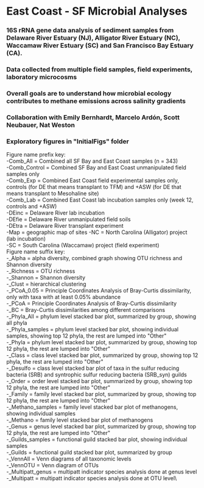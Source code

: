 # East Coast - SF Microbial Analyses

### 16S rRNA gene data analysis of sediment samples from Delaware River Estuary (NJ), Alligator River Estuary (NC), Waccamaw River Estuary (SC) and San Francisco Bay Estuary (CA).
### Data collected from multiple field samples, field experiments, laboratory microcosms
### Overall goals are to understand how microbial ecology contributes to methane emissions across salinity gradients
### Collaboration with Emily Bernhardt, Marcelo Ardón, Scott Neubauer, Nat Weston
### Exploratory figures in "InitialFigs" folder
Figure name prefix key:\
-Comb_All = Combined all SF Bay and East Coast samples (n = 343)\
-Comb_Control = Combined SF Bay and East Coast unmanipulated field samples only\
-Comb_Exp = Combined East Coast field experimental samples only, controls (for DE that means transplant to TFM) and +ASW (for DE that means transplant to Mesohaline site)\
-Comb_Lab = Combined East Coast lab incubation samples only (week 12, controls and +ASW)\
-DEinc = Delaware River lab incubation\
-DEfie = Delaware River unmanipulated field soils\
-DEtra = Delaware River transplant experiment\
-Map = geographic map of sites
-NC = North Carolina (Alligator) project (lab incubation)\
-SC = South Carolina (Waccamaw) project (field experiment)\
Figure name suffix key:\
-_Alpha = alpha diversity, combined graph showing OTU richness and Shannon diversity\
-_Richness = OTU richness\
-_Shannon = Shannon diversity\
-_Clust = hierarchical clustering\
-_PCoA_0.05 = Principle Coordinates Analysis of Bray-Curtis dissimilarity, only with taxa with at least 0.05% abundance\
-_PCoA = Principle Coordinates Analysis of Bray-Curtis dissimilarity\
-_BC = Bray-Curtis dissimilarities among different comparisons\
-_Phyla_All = phylum level stacked bar plot, summarized by group, showing all phyla\
-_Phyla_samples = phylum level stacked bar plot, showing individual samples, showing top 12 phyla, the rest are lumped into "Other"\
-_Phyla = phylum level stacked bar plot, summarized by group, showing top 12 phyla, the rest are lumped into "Other"\
-_Class = class level stacked bar plot, summarized by group, showing top 12 phyla, the rest are lumped into "Other"\
-_Desulfo = class level stacked bar plot of taxa in the sulfur reducing bacteria (SRB) and syntrophic sulfur reducing bacteria (SRB_syn) guilds\
-_Order = order level stacked bar plot, summarized by group, showing top 12 phyla, the rest are lumped into "Other"\
-_Family = family level stacked bar plot, summarized by group, showing top 12 phyla, the rest are lumped into "Other"\
-_Methano_samples = family level stacked bar plot of methanogens, showing individual samples\
-_Methano = family level stacked bar plot of methanogens\
-_Genus = genus level stacked bar plot, summarized by group, showing top 12 phyla, the rest are lumped into "Other"\
-_Guilds_samples = functional guild stacked bar plot, showing individual samples\
-_Guilds = functional guild stacked bar plot, summarized by group\
-_VennAll = Venn diagrams of all taxonomic levels\
-_VennOTU = Venn diagram of OTUs\
-_Multipatt_genus = multipatt indicator species analysis done at genus level\
-_Multipatt = multipatt indicator species analysis done at OTU level\
